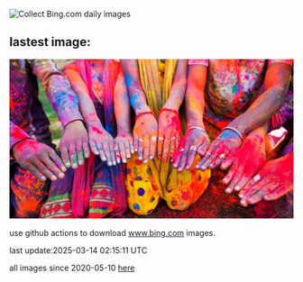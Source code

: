 ![Collect Bing.com daily images](https://github.com/counter2015/bing-daily-images/workflows/Collect%20Bing.com%20daily%20images/badge.svg)
## lastest image:
![](images/img.jpg)

use github actions to download www.bing.com images.

last update:2025-03-14 02:15:11 UTC

all images since 2020-05-10 [here](https://github.com/counter2015/bing-daily-images/tree/master/images) 
